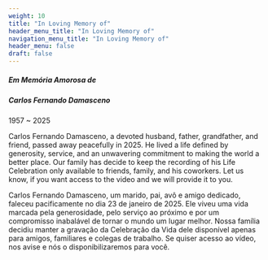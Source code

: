 ```yaml
---
weight: 10
title: "In Loving Memory of"
header_menu_title: "In Loving Memory of"
navigation_menu_title: "In Loving Memory of"
header_menu: false
draft: false
---
```

##### Em Memória Amorosa de
##### Carlos Fernando Damasceno
1957 ~ 2025

Carlos Fernando Damasceno, a devoted husband, father, grandfather, and friend, passed away peacefully in 2025. He lived a life defined by generosity, service, and an unwavering commitment to making the world a better place.  Our family has decide to keep the recording of his Life Celebration only available to friends, family, and his coworkers. Let us know, if you want access to the video and we will provide it to you.

Carlos Fernando Damasceno, um marido, pai, avô e amigo dedicado, faleceu pacificamente no dia 23 de janeiro de 2025. Ele viveu uma vida marcada pela generosidade, pelo serviço ao próximo e por um compromisso inabalável de tornar o mundo um lugar melhor.  Nossa família decidiu manter a gravação da Celebração da Vida dele disponível apenas para amigos, familiares e colegas de trabalho. Se quiser acesso ao vídeo, nos avise e nós o disponibilizaremos para você.